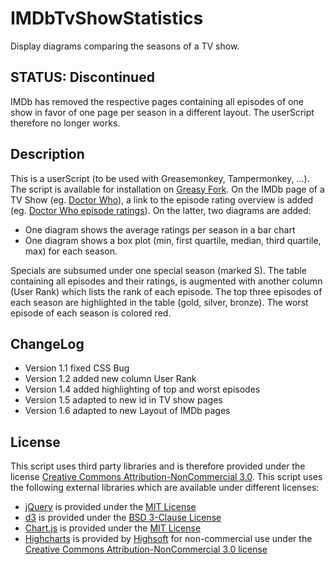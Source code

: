# IMDbTvShowStatistics
Display diagrams comparing the seasons of a TV show.

## STATUS: Discontinued
IMDb has removed the respective pages containing all episodes of one show in favor of one page per season in a different layout. The userScript therefore no longer works.

## Description
This is a userScript (to be used with Greasemonkey, Tampermonkey, ...).
The script is available for installation on [Greasy Fork](https://greasyfork.org/en/users/19427-notabletieview).
On the IMDb page of a TV Show (eg. [Doctor Who](http://www.imdb.com/title/tt0436992/)), a link to the episode rating overview is added (eg. [Doctor Who episode ratings](http://www.imdb.com/title/tt0436992/eprate)).
On the latter, two diagrams are added:
* One diagram shows the average ratings per season in a bar chart
* One diagram shows a box plot (min, first quartile, median, third quartile, max) for each season.

Specials are subsumed under one special season (marked S).
The table containing all episodes and their ratings, is augmented with another column (User Rank) which lists the rank of each episode.
The top three episodes of each season are highlighted in the table (gold, silver, bronze). The worst episode of each season is colored red.

## ChangeLog
* Version 1.1 fixed CSS Bug
* Version 1.2 added new column User Rank
* Version 1.4 added highlighting of top and worst episodes
* Version 1.5 adapted to new id in TV show pages
* Version 1.6 adapted to new Layout of IMDb pages

## License
This script uses third party libraries and is therefore provided under the license [Creative Commons Attribution-NonCommercial 3.0](http://creativecommons.org/licenses/by-nc/3.0/).
This script uses the following external libraries which are available under different licenses:
* [jQuery](https://jquery.com/) is provided under the [MIT License](https://tldrlegal.com/license/mit-license)
* [d3](http://d3js.org/) is provided under the [BSD 3-Clause License](https://github.com/mbostock/d3/blob/master/LICENSE)
* [Chart.js](http://www.chartjs.org/) is provided under the [MIT License](http://opensource.org/licenses/MIT)
* [Highcharts](http://shop.highsoft.com/highcharts.html) is provided by [Highsoft](http://shop.highsoft.com/) for non-commercial use under the [Creative Commons Attribution-NonCommercial 3.0 license](http://creativecommons.org/licenses/by-nc/3.0/)
